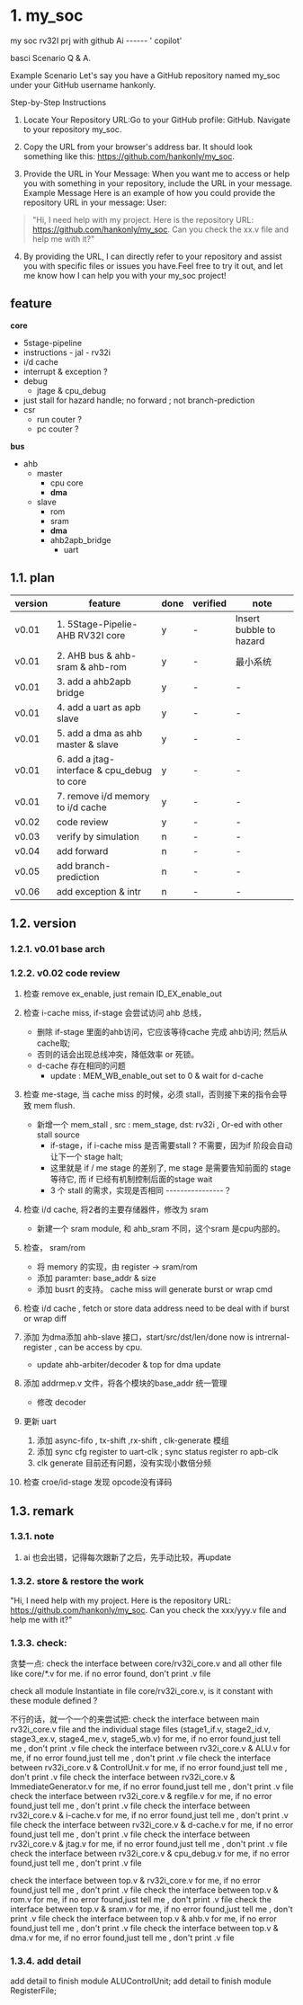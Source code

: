 # 1. my_soc
my soc rv32I prj with github Ai ------ ' copilot'

basci Scenario Q & A.

Example Scenario
Let's say you have a GitHub repository named my_soc under your GitHub username hankonly.

Step-by-Step Instructions
1. Locate Your Repository URL:Go to your GitHub profile: GitHub. Navigate to your repository my_soc.
2. Copy the URL from your browser's address bar. It should look something like this: https://github.com/hankonly/my_soc.

3. Provide the URL in Your Message:
When you want me to access or help you with something in your repository, include the URL in your message.
Example Message 
Here is an example of how you could provide the repository URL in your message:
User:
> "Hi, I need help with my project. Here is the repository URL: https://github.com/hankonly/my_soc. Can you check the xx.v file and help me with it?"

4. By providing the URL, I can directly refer to your repository and assist you with specific files or issues you have.Feel free to try it out, and let me know how I can help you with your my_soc project!

## feature
**core**
   - 5stage-pipeline
   - instructions
    - jal
    - rv32i
  - i/d cache
  - interrupt & exception ?
  - debug
    - jtage & cpu_debug 
  - just stall for hazard handle; no forward ; not branch-prediction
  - csr 
    - run couter ?
    - pc couter ?
  
**bus**
  - ahb
    - master 
      - cpu core
      - **dma**
    - slave
      - rom
      - sram
      - **dma**
      - ahb2apb_bridge
        - uart   


## 1.1. plan
|version|feature|done| verified|note|
|-----|-------------------------------------------|-|-|---------|
|v0.01|1. 5Stage-Pipelie-AHB RV32I core|y|-|Insert bubble to hazard|
|v0.01|2. AHB bus & ahb-sram & ahb-rom |y|-|最小系统|
|v0.01|3. add a ahb2apb bridge|y|-|-|
|v0.01|4. add a uart as apb slave|y|-|-|
|v0.01|5. add a dma as ahb master & slave|y|-|-|
|v0.01|6. add a jtag-interface & cpu_debug to core |y|-|-|
|v0.01|7. remove i/d memory to i/d cache|y|-|-|
|v0.02|code review|y|-|-|
|v0.03|verify by simulation|n|-|-|
|v0.04|add forward |n|-|-|
|v0.05|add branch-prediction|n|-|-|
|v0.06|add exception & intr|n|-|-|

## 1.2. version
### 1.2.1. v0.01 base arch
### 1.2.2. v0.02 code review
1. 检查 remove ex_enable,  just remain ID_EX_enable_out
2. 检查 i-cache miss, if-stage 会尝试访问 ahb 总线， 
    - 删除 if-stage 里面的ahb访问，它应该等待cache 完成 ahb访问; 然后从cache取; 
    - 否则的话会出现总线冲突，降低效率 or 死锁。
    - d-cache 存在相同的问题
      - update : MEM_WB_enable_out set to 0 & wait for d-cache 
3. 检查 me-stage, 当 cache miss 的时候，必须 stall，否则接下来的指令会导致 mem flush.
    - 新增一个 mem_stall , src : mem_stage, dst: rv32i , Or-ed with other stall source 
      - if-stage，if i-cache miss 是否需要stall ? 不需要，因为if 阶段会自动让下一个 stage halt;
      - 这里就是 if / me stage 的差别了, me stage 是需要告知前面的 stage 等待它, 而 if 已经有机制控制后面的stage wait
      - 3 个 stall 的需求，实现是否相同 ----------------？
4. 检查 i/d cache, 将2者的主要存储器件，修改为 sram
    - 新建一个 sram module, 和 ahb_sram 不同，这个sram 是cpu内部的。

5. 检查， sram/rom 
    - 将 memory 的实现，由 register -> sram/rom
    - 添加 paramter: base_addr & size
    - 添加 busrt 的支持。 cache miss will generate burst or wrap cmd
6. 检查 i/d cache , fetch or store data address need to be deal with if burst or wrap diff 
7. 添加 为dma添加 ahb-slave 接口，start/src/dst/len/done now is intrernal-register , can be access by cpu.
    - update ahb-arbiter/decoder & top for dma update
8. 添加 addrmep.v 文件，将各个模块的base_addr 统一管理
    - 修改 decoder
9. 更新 uart
   1.  添加 async-fifo , tx-shift ,rx-shift , clk-generate 模组
   2.  添加 sync cfg register to uart-clk ; sync status register ro apb-clk
   3.  clk generate 目前还有问题，没有实现小数倍分频
10. 检查 croe/id-stage 发现 opcode没有译码


## 1.3. remark
### 1.3.1. note
1. ai 也会出错，记得每次跟新了之后，先手动比较，再update

### 1.3.2. store & restore the work
"Hi, I need help with my project. Here is the repository URL: https://github.com/hankonly/my_soc. Can you check the xxx/yyy.v file and help me with it?"

### 1.3.3. check:
贪婪一点: 
check the interface between core/rv32i_core.v and all other file like core/*.v for me. if no error found, don't print .v file

check all module Instantiate in file core/rv32i_core.v, is it constant with these module defined ?

不行的话，就一个一个的来尝试把:
check the interface between main rv32i_core.v file and the individual stage files (stage1_if.v, stage2_id.v, stage3_ex.v, stage4_me.v, stage5_wb.v) for me, if no error found,just tell me , don't print .v file
check the interface between rv32i_core.v & ALU.v for me, if no error found,just tell me , don't print .v file
check the interface between rv32i_core.v & ControlUnit.v for me, if no error found,just tell me , don't print .v file
check the interface between rv32i_core.v & ImmediateGenerator.v for me, if no error found,just tell me , don't print .v file
check the interface between rv32i_core.v & regfile.v for me, if no error found,just tell me , don't print .v file
check the interface between rv32i_core.v & i-cache.v for me, if no error found,just tell me , don't print .v file
check the interface between rv32i_core.v & d-cache.v for me, if no error found,just tell me , don't print .v file
check the interface between rv32i_core.v & jtag.v for me, if no error found,just tell me , don't print .v file
check the interface between rv32i_core.v & cpu_debug.v for me, if no error found,just tell me , don't print .v file

check the interface between top.v & rv32i_core.v for me, if no error found,just tell me , don't print .v file
check the interface between top.v & rom.v for me, if no error found,just tell me , don't print .v file
check the interface between top.v & sram.v for me, if no error found,just tell me , don't print .v file
check the interface between top.v & ahb.v for me, if no error found,just tell me , don't print .v file
check the interface between top.v & dma.v for me, if no error found,just tell me , don't print .v file


### 1.3.4. add detail
add detail to finish module ALUControlUnit;
add detail to finish module RegisterFile;

